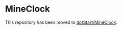 # MineClock

This repository has been moved to [dotStart/MineClock](https://github.com/dotStart/MineClock).
